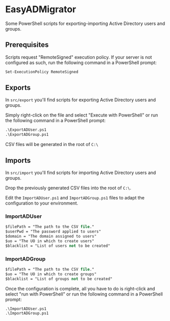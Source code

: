# EasyADMigrator

Some PowerShell scripts for exporting-importing Active Directory users and groups.

## Prerequisites

Scripts request "RemoteSigned" execution policy. If your server is not configured as such, run the following command in a PowerShell prompt:

```ps
Set-ExecutionPolicy RemoteSigned
```

## Exports

In `src/export` you'll find scripts for exporting Active Directory users and groups.

Simply right-click on the file and select "Execute with PowerShell" or run the following command in a PowerShell prompt:

```ps
.\ExportADUser.ps1
.\ExportADGroup.ps1
```

CSV files will be generated in the root of `C:\`

## Imports

In `src/import` you'll find scripts for importing Active Directory users and groups.

Drop the previously generated CSV files into the root of `C:\`.

Edit the `ImportADUser.ps1` and `ImportADGroup.ps1` files to adapt the configuration to your environment.

### ImportADUser

```ps
$filePath = "The path to the CSV file."
$userPwd = "The password applied to users"
$domain = "The domain assigned to users"
$uo = "The UO in which to create users"
$blacklist = "List of users not to be created"
```

### ImportADGroup

```ps
$filePath = "The path to the CSV file."
$uo = "The UO in which to create groups"
$blacklist = "List of groups not to be created"
```

Once the configuration is complete, all you have to do is right-click and select "run with PowerShell" or run the following command in a PowerShell prompt:

```
.\ImportADUser.ps1
.\ImportADGroup.ps1
```
